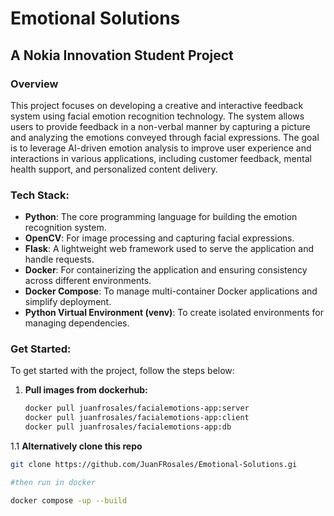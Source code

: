 # Emotional Solutions
## A Nokia Innovation Student Project

### Overview
This project focuses on developing a creative and interactive feedback system using facial emotion recognition technology. The system allows users to provide feedback in a non-verbal manner by capturing a picture and analyzing the emotions conveyed through facial expressions. The goal is to leverage AI-driven emotion analysis to improve user experience and interactions in various applications, including customer feedback, mental health support, and personalized content delivery.

### Tech Stack:
- **Python**: The core programming language for building the emotion recognition system.
- **OpenCV**: For image processing and capturing facial expressions.
- **Flask**: A lightweight web framework used to serve the application and handle requests.
- **Docker**: For containerizing the application and ensuring consistency across different environments.
- **Docker Compose**: To manage multi-container Docker applications and simplify deployment.
- **Python Virtual Environment (venv)**: To create isolated environments for managing dependencies.

### Get Started:
To get started with the project, follow the steps below:

1. **Pull images from dockerhub:**

   ```bash
   docker pull juanfrosales/facialemotions-app:server
   docker pull juanfrosales/facialemotions-app:client
   docker pull juanfrosales/facialemotions-app:db

1.1 **Alternatively clone this repo**

   ```bash
   git clone https://github.com/JuanFRosales/Emotional-Solutions.gi

   #then run in docker

   docker compose -up --build


